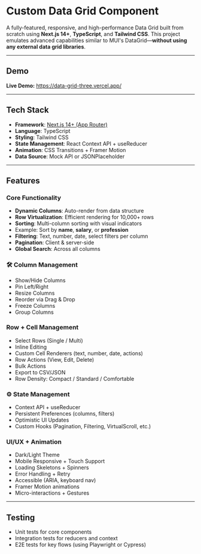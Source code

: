# Custom Data Grid Component

A fully-featured, responsive, and high-performance Data Grid built from scratch using **Next.js 14+**, **TypeScript**, and **Tailwind CSS**. This project emulates advanced capabilities similar to MUI's DataGrid—**without using any external data grid libraries**.

---

## Demo

**Live Demo:** https://data-grid-three.vercel.app/  

---

## Tech Stack

- **Framework**: [Next.js 14+ (App Router)](https://nextjs.org)
- **Language**: TypeScript
- **Styling**: Tailwind CSS
- **State Management**: React Context API + useReducer
- **Animation**: CSS Transitions + Framer Motion
- **Data Source**: Mock API or JSONPlaceholder

---

## Features

###  Core Functionality

-  **Dynamic Columns**: Auto-render from data structure
-  **Row Virtualization**: Efficient rendering for 10,000+ rows
-  **Sorting**: Multi-column sorting with visual indicators  
- Example: Sort by **name**, **salary**, or **profession**
-  **Filtering**: Text, number, date, select filters per column
-  **Pagination**: Client & server-side
-  **Global Search**: Across all columns

### 🛠 Column Management

-  Show/Hide Columns  
-  Pin Left/Right  
-  Resize Columns  
-  Reorder via Drag & Drop  
-  Freeze Columns  
-  Group Columns

###  Row + Cell Management

-  Select Rows (Single / Multi)  
-  Inline Editing  
-  Custom Cell Renderers (text, number, date, actions)  
-  Row Actions (View, Edit, Delete)  
-  Bulk Actions  
-  Export to CSV/JSON  
-  Row Density: Compact / Standard / Comfortable

### ⚙ State Management

-  Context API + useReducer  
-  Persistent Preferences (columns, filters)  
-  Optimistic UI Updates  
-  Custom Hooks (Pagination, Filtering, VirtualScroll, etc.)

###  UI/UX + Animation

-  Dark/Light Theme  
-  Mobile Responsive + Touch Support  
-  Loading Skeletons + Spinners  
-  Error Handling + Retry  
-  Accessible (ARIA, keyboard nav)  
-  Framer Motion animations  
-  Micro-interactions + Gestures

---

##  Testing

-  Unit tests for core components  
-  Integration tests for reducers and context  
-  E2E tests for key flows (using Playwright or Cypress)
